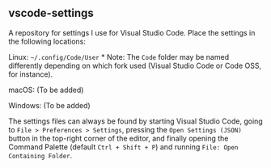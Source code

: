 vscode-settings
---------------

A repository for settings I use for Visual Studio Code. Place the settings in the following locations:

Linux:
    `~/.config/Code/User`
        * Note: The `Code` folder may be named differently depending on which fork used (Visual Studio Code or Code OSS, for instance).

macOS:
    (To be added)

Windows:
    (To be added)

The settings files can always be found by starting Visual Studio Code, going to `File > Preferences > Settings`, pressing the `Open Settings (JSON)` button in the top-right corner of the editor, and finally opening the Command Palette (default `Ctrl + Shift + P`) and running `File: Open Containing Folder`.
